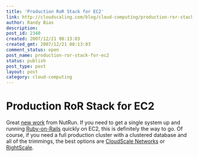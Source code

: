 ```yaml
---
title: 'Production RoR Stack for EC2'
link: http://cloudscaling.com/blog/cloud-computing/production-ror-stack-for-ec2/
author: Randy Bias
description: 
post_id: 2340
created: 2007/12/21 08:13:03
created_gmt: 2007/12/21 08:13:03
comment_status: open
post_name: production-ror-stack-for-ec2
status: publish
post_type: post
layout: post
category: cloud-computing
---
```


# Production RoR Stack for EC2

Great [new work](http://nutrun.com/weblog/rubyworks-production-stack-on-amazon-ec2/) from NutRun. If you need to get a single system up and running [Ruby-on-Rails](http://en.wikipedia.org/wiki/Ruby_on_Rails) quickly on EC2, this is definitely the way to go. Of course, if you need a full production cluster with a clustered database and all of the trimmings, the best options are [CloudScale Networks](http://www.cloudscale.net) or [RightScale](http://www.rightscale.com).
